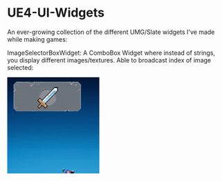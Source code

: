 # UE4-UI-Widgets
An ever-growing collection of the different UMG/Slate widgets I've made while making games:

ImageSelectorBoxWidget: A ComboBox Widget where instead of strings, you display different images/textures. Able to broadcast index of image selected:

![image](https://github.com/zipzav/UE4-UI-Widgets/blob/b8c362b8895e3ac4d5bb8040c5a3e1bb2b136f0e/Images/ImageSelector00.gif)
